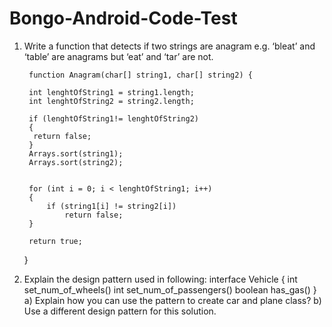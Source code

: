 # Bongo-Android-Code-Test

1) Write a function that detects if two strings are anagram e.g. ‘bleat’ and ‘table’
are anagrams but ‘eat’ and ‘tar’ are not.





     
        function Anagram(char[] string1, char[] string2) { 
      
        int lenghtOfString1 = string1.length; 
        int lenghtOfString2 = string2.length;
        
        if (lenghtOfString1!= lenghtOfString2) 
        {
         return false; 
        } 
        Arrays.sort(string1); 
        Arrays.sort(string2); 
        
  
        for (int i = 0; i < lenghtOfString1; i++) 
        {
            if (string1[i] != string2[i]) 
                return false; 
        }
         
        return true; 
        
    } 
    
    
2) Explain the design pattern used in following:
interface Vehicle {
int set_num_of_wheels()
int set_num_of_passengers()
boolean has_gas()
}
a) Explain how you can use the pattern to create car and plane class?
b) Use a different design pattern for this solution.
  
